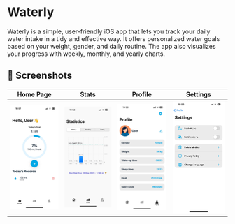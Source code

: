 # Waterly
Waterly is a simple, user-friendly iOS app that lets you track your daily water intake in a tidy and effective way. It offers personalized water goals based on your weight, gender, and daily routine. The app also visualizes your progress with weekly, monthly, and yearly charts.

## 📸 Screenshots

Home Page | Stats | Profile | Settings
:-------------------------:|:-------------------------:|:-------------------------:|:-------------------------:
<img src="screenshots/home.jpeg" width="200"/> | <img src="screenshots/stats.jpeg" width="200"/> | <img src="screenshots/profile.jpeg" width="200"/> | <img src="screenshots/settings.jpeg" width="200"/>

